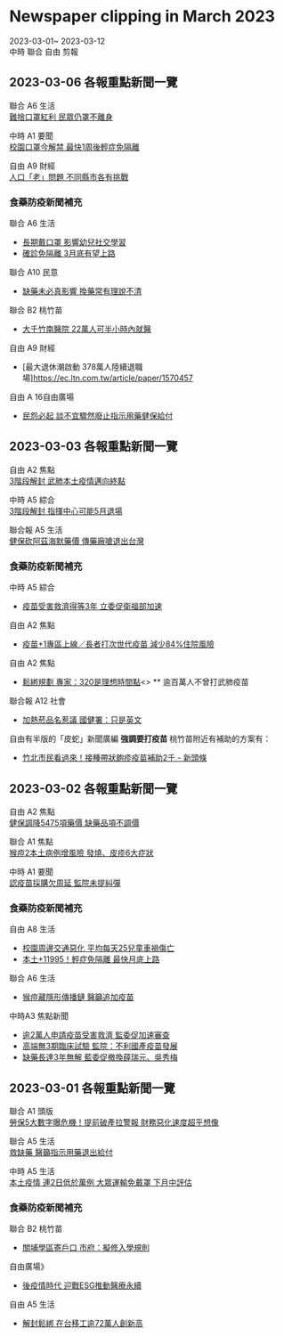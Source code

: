 # Newspaper clipping in March 2023
2023-03-01~ 2023-03-12<br>
中時 聯合 自由 剪報
## 2023-03-06 各報重點新聞一覽

聯合 A6 生活<br>
[難捨口罩紅利 民眾仍罩不離身](https://udn.com/news/story/7266/7011117)

中時 A1 要聞<br>
[校園口罩今解禁 最快1周後輕症免隔離](https://www.chinatimes.com/newspapers/20230306000586-260114)

自由 A9 財經<br>
[人口「老」問題 不同縣市各有挑戰](https://ec.ltn.com.tw/article/paper/1570456)

### 食藥防疫新聞補充 

聯合 A6 生活<br>
- [長期戴口罩 影響幼兒社交學習](https://udn.com/news/story/7266/7011123)
- [確診免隔離 3月底有望上路](https://udn.com/news/story/120940/7011124)

聯合 A10 民意<br>
- [缺藥未必真影響 換藥常有理說不清](https://udn.com/news/story/7339/7011162)

聯合 B2 桃竹苗<br>
- [大千竹南醫院 22萬人可半小時內就醫](https://udn.com/news/story/7324/7010967)

自由 A9 財經<br>
- [最大退休潮啟動 378萬人陸續退職場]https://ec.ltn.com.tw/article/paper/1570457

自由 A 16自由廣場<br>
- [民怨必起 談不宜驟然廢止指示用藥健保給付](https://talk.ltn.com.tw/article/paper/1570527)

## 2023-03-03 各報重點新聞一覽

自由 A2 焦點<br>
[3階段解封 武肺本土疫情邁向終點](https://news.ltn.com.tw/news/life/paper/1569931)

中時 A5 綜合<br>
[3階段解封 指揮中心可能5月退場](https://www.chinatimes.com/newspapers/20230303000432-260106)

聯合報 A5 生活<br>
[健保砍阿茲海默藥價 傳藥廠嗆退出台灣](https://udn.com/news/story/123405/7005556)

### 食藥防疫新聞補充 

中時 A5 綜合<br>
- [疫苗受害救濟得等3年 立委促衛福部加速](https://www.chinatimes.com/newspapers/20230303000437-260106)

自由 A2 焦點<br>
- [疫苗+1專區上線／長者打次世代疫苗 減少84%住院風險](https://news.ltn.com.tw/news/life/paper/1569945)

自由 A2 焦點<br>
- [鬆綁規劃 專家：320是理想時間點](https://news.ltn.com.tw/news/life/paper/1569944)<>
** 逾百萬人不曾打武肺疫苗

聯合報 A12 社會<br>
- [加熱菸品名惹議 國健署：只是英文](https://udn.com/news/story/7266/7005705)

自由有半版的「皮蛇」新聞廣編
**強調要打疫苗**
桃竹苗附近有補助的方案有：
- [竹北市民看過來！接種帶狀皰疹疫苗補助2千 - 新頭條](https://www.thehubnews.net/archives/77578)

## 2023-03-02 各報重點新聞一覽
自由 A2 焦點<br>
[健保調降5475項藥價 缺藥品項不調價](https://news.ltn.com.tw/news/life/paper/1569746)

聯合 A1 焦點<br>
[猴痘2本土病例增風險 發燒、皮疹6大症狀](https://udn.com/news/story/7314/7003082)

中時 A1 要聞<br>
[認疫苗採購欠周延 監院未提糾彈](https://www.chinatimes.com/newspapers/20230302000368-260118?chdtv)

### 食藥防疫新聞補充 

自由 A8 生活<br>
- [校園周邊交通惡化 平均每天25兒童車禍傷亡](https://news.ltn.com.tw/news/life/paper/1569749)
- [本土+11995！輕症免隔離 最快月底上路](https://news.ltn.com.tw/news/life/paper/1569752)

聯合 A6 生活<br>
- [猴痘藏隱形傳播鏈 醫籲追加疫苗](https://udn.com/news/story/7266/7002900)

中時A3 焦點新聞<br>
- [逾2萬人申請疫苗受害救濟 監委促加速審查](https://www.chinatimes.com/newspapers/20230302000393-260118)
- [高端無3期臨床試驗 監院：不利國產疫苗發展](https://www.chinatimes.com/newspapers/20230302000387-260118)
- [缺藥長達3年無解 藍委促撤換薛瑞元、吳秀梅](https://www.chinatimes.com/newspapers/20230302000397-260118)

## 2023-03-01 各報重點新聞一覽

聯合 A1 頭版<br> 
[勞保5大數字曝危機！提前破產拉警報 財務惡化速度超乎想像](https://udn.com/news/story/7238/7000433)

聯合 A5 生活<br>
[救缺藥 醫籲指示用藥退出給付](https://udn.com/news/story/123405/7000413)

中時 A5 生活<br>
[本土疫情 連2日低於萬例 大眾運輸免戴罩 下月中評估](https://www.chinatimes.com/newspapers/20230301000346-260114)

### 食藥防疫新聞補充 

聯合 B2 桃竹苗<br>
- [關埔學區寄戶口 市府：擬修入學規則](https://udn.com/news/story/7324/7000205)

自由廣場》<br>
- [後疫情時代 迎戰ESG推動醫療永續](https://talk.ltn.com.tw/article/paper/1569662)

自由 A5 生活<br>
- [解封鬆綁 在台移工逾72萬人創新高](https://www.chinatimes.com/newspapers/20230301000350-260114)
